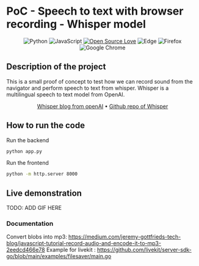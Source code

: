 # PoC - Speech to text with browser recording - Whisper model


<div align="center">

![Python](https://img.shields.io/badge/python-3670A0?logo=python&logoColor=ffdd54)
![JavaScript](https://img.shields.io/badge/javascript-%23323330.svg?logo=javascript&logoColor=%23F7DF1E)
[![Open Source Love](https://badges.frapsoft.com/os/v1/open-source.png?v=103)](https://github.com/ellerbrock/open-source-badges/)
![Edge](https://img.shields.io/badge/Edge-0078D7)
![Firefox](https://img.shields.io/badge/Firefox-FF7139)
![Google Chrome](https://img.shields.io/badge/Google%20Chrome-4285F4)

</div>

## Description of the project

This is a small proof of concept to test how we can record sound from the navigator and perform speech to text from whisper. Whisper is a multilingual speech to text model from OpenAI.


<div align="center">

[Whisper blog from openAI](https://openai.com/blog/whisper/) • [Github repo of Whisper](https://github.com/openai/whisper)

</div>

## How to run the code

Run the backend

``` bash
python app.py
```

Run the frontend

``` bash
python -m http.server 8000
```

## Live demonstration

TODO: ADD GIF HERE

### Documentation

Convert blobs into mp3: https://medium.com/jeremy-gottfrieds-tech-blog/javascript-tutorial-record-audio-and-encode-it-to-mp3-2eedcd466e78
Example for livekit : https://github.com/livekit/server-sdk-go/blob/main/examples/filesaver/main.go
